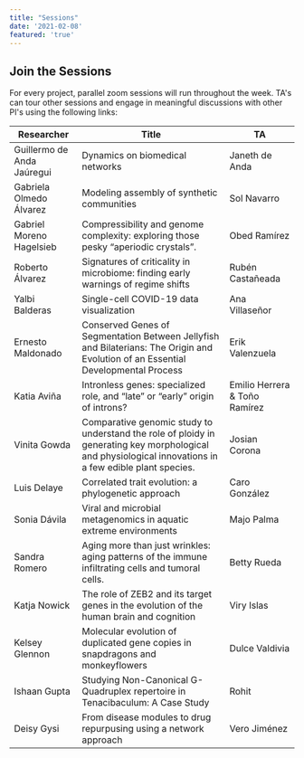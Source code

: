 ```yaml
---
title: "Sessions"
date: '2021-02-08'
featured: 'true'
---
```

## Join the Sessions

For every project, parallel zoom sessions will run throughout the week. TA's can tour other sessions and engage in meaningful discussions with other PI's using the following links:

| Researcher                 | Title                                                                                                                                                   | TA                            |
| -------------------------- | ------------------------------------------------------------------------------------------------------------------------------------------------------- | ----------------------------- |
| Guillermo de Anda Jaúregui | Dynamics on biomedical networks                                                                                                                         | Janeth de Anda                |
| Gabriela Olmedo Álvarez    | Modeling assembly of synthetic communities                                                                                                              | Sol Navarro                   |
| Gabriel Moreno Hagelsieb   | Compressibility and genome complexity: exploring those pesky “aperiodic crystals”.                                                                      | Obed Ramírez                  |
| Roberto Álvarez            | Signatures of criticality in microbiome: finding early warnings of regime shifts                                                                        | Rubén Castañeada              |
| Yalbi Balderas             | Single-cell COVID-19 data visualization                                                                                                                 | Ana Villaseñor                |
| Ernesto Maldonado          | Conserved Genes of Segmentation Between Jellyfish and Bilaterians: The Origin and Evolution of an Essential Developmental Process                       | Erik Valenzuela               |
| Katia Aviña                | Intronless genes: specialized role, and “late” or “early” origin of introns?                                                                            | Emilio Herrera & Toño Ramírez |
| Vinita Gowda               | Comparative genomic study to understand the role of ploidy in generating key morphological and physiological innovations in a few edible plant species. | Josian Corona                 |
| Luis Delaye                | Correlated trait evolution: a phylogenetic approach                                                                                                     | Caro González                 |
| Sonia Dávila               | Viral and microbial metagenomics in aquatic extreme environments                                                                                        | Majo Palma                    |
| Sandra Romero              | Aging more than just wrinkles: aging patterns of the immune infiltrating cells and tumoral cells.                                                       | Betty Rueda                   |
| Katja Nowick               | The role of ZEB2 and its target genes in the evolution of the human brain and cognition                                                                 | Viry Islas                    |
| Kelsey Glennon             | Molecular evolution of duplicated gene copies in snapdragons and monkeyflowers                                                                          | Dulce Valdivia                |
| Ishaan Gupta               | Studying Non-Canonical G-Quadruplex repertoire in Tenacibaculum: A Case Study                                                                           | Rohit                         |
| Deisy Gysi                 | From disease modules to drug repurpusing using a network approach                                                                                       | Vero Jiménez                  |
